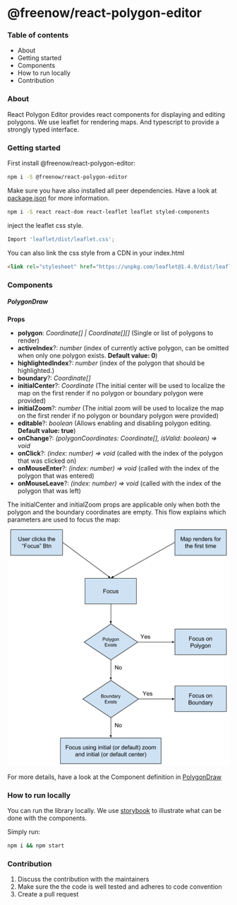 # @freenow/react-polygon-editor

### Table of contents

-   About
-   Getting started
-   Components
-   How to run locally
-   Contribution

### About

React Polygon Editor provides react components for displaying and editing polygons.
We use leaflet for rendering maps. And typescript to provide a strongly typed interface.

### Getting started

First install @freenow/react-polygon-editor:

```bash
npm i -S @freenow/react-polygon-editor
```

Make sure you have also installed all peer dependencies. Have a look at [package.json](package.json) for more information.

```bash
npm i -S react react-dom react-leaflet leaflet styled-components
```

inject the leaflet css style.

```typescript
Import 'leaflet/dist/leaflet.css';
```

You can also link the css style from a CDN in your index.html

```html
<link rel="stylesheet" href="https://unpkg.com/leaflet@1.4.0/dist/leaflet.css" />
```

### Components

##### PolygonDraw

**Props**

-   **polygon**: _Coordinate[] | Coordinate[][]_ (Single or list of polygons to render)
-   **activeIndex**?: _number_ (index of currently active polygon, can be omitted when only one polygon exists. **Default value: 0**)
-   **highlightedIndex**?: _number_ (index of the polygon that should be highlighted.)
-   **boundary**?: _Coordinate[]_
-   **initialCenter**?: _Coordinate_ (The initial center will be used to localize the map on the first render if no polygon or boundary polygon were provided)
-   **initialZoom**?: _number_ (The initial zoom will be used to localize the map on the first render if no polygon or boundary polygon were provided)
-   **editable**?: _boolean_ (Allows enabling and disabling polygon editing. **Default value: true**)
-   **onChange**?: _(polygonCoordinates: Coordinate[], isValid: boolean) => void_
-   **onClick**?: _(index: number) => void_ (called with the index of the polygon that was clicked on)
-   **onMouseEnter**?: _(index: number) => void_ (called with the index of the polygon that was entered)
-   **onMouseLeave**?: _(index: number) => void_ (called with the index of the polygon that was left)

The initialCenter and initialZoom props are applicable only when both the polygon and the boundary coordinates are empty.
This flow explains which parameters are used to focus the map:

![Focus flow](map_focus_flow.png)

For more details, have a look at the Component definition in [PolygonDraw](src/PolygonDraw/PolygonDraw.tsx)

### How to run locally

You can run the library locally. We use [storybook](https://storybook.js.org/) to illustrate what can be done with the components.

Simply run:

```bash
npm i && npm start
```

### Contribution

1. Discuss the contribution with the maintainers
2. Make sure the the code is well tested and adheres to code convention
3. Create a pull request
